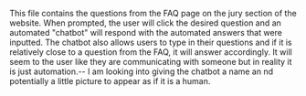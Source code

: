 This file contains the questions from the FAQ page on the jury section of the website. When prompted, the user will click the desired question and an automated "chatbot" will respond with the automated answers that were inputted.
The chatbot also allows users to type in their questions and if it is relatively close to a question from the FAQ, it will answer accordingly.
It will seem to the user like they are communicating with someone but in reality it is just automation.-- I am looking into giving the chatbot a name an nd potentially a little picture to appear as if it is a human. 